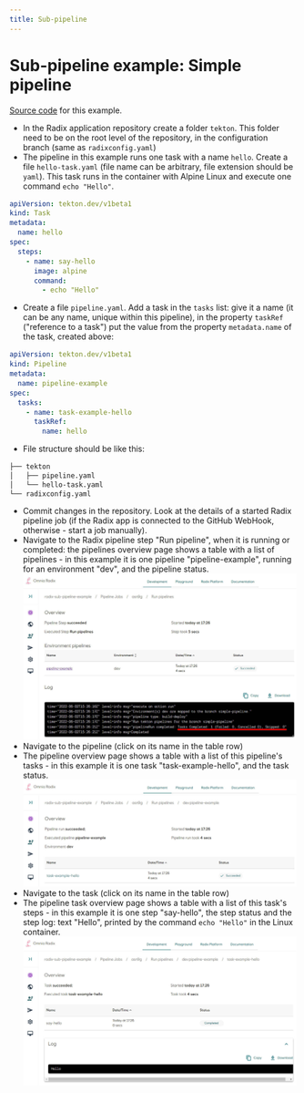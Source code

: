 ```yaml
---
title: Sub-pipeline
---
```


# Sub-pipeline example: Simple pipeline

[Source code](https://github.com/equinor/radix-sub-pipeline-example/tree/simple-pipeline) for this example.

* In the Radix application repository create a folder `tekton`. This folder need to be on the root level of the repository, in the configuration branch (same as `radixconfig.yaml`) 
* The pipeline in this example runs one task with a name `hello`. Create a file `hello-task.yaml` (file name can be arbitrary, file extension should be `yaml`). This task runs in the container with Alpine Linux and execute one command `echo "Hello"`.
```yaml
apiVersion: tekton.dev/v1beta1
kind: Task
metadata:
  name: hello
spec:
  steps:
    - name: say-hello
      image: alpine
      command:
        - echo "Hello"
```
* Create a file `pipeline.yaml`. Add a task in the `tasks` list: give it a name (it can be any name, unique within this pipeline), in the property `taskRef` ("reference to a task") put the value from the property `metadata.name` of the task, created above:
```yaml
apiVersion: tekton.dev/v1beta1
kind: Pipeline
metadata:
  name: pipeline-example
spec:
  tasks:
    - name: task-example-hello
      taskRef:
        name: hello
```
* File structure should be like this:
```
├── tekton
│   ├── pipeline.yaml
│   └── hello-task.yaml
└── radixconfig.yaml
```
* Commit changes in the repository. Look at the details of a started Radix pipeline job (if the Radix app is connected to the GitHub WebHook, otherwise - start a job manually). 
* Navigate to the Radix pipeline step "Run pipeline", when it is running or completed: the pipelines overview page shows a table with a list of pipelines - in this example it is one pipeline "pipeline-example", running for an environment "dev", and the pipeline status.
 ![pipelines](example-simple-pipeline-pipelines.jpg)
* Navigate to the pipeline (click on its name in the table row)
* The pipeline overview page shows a table with a list of this pipeline's tasks - in this example it is one task "task-example-hello", and the task status.
  ![pipelines](example-simple-pipeline-tasks.jpg)
* Navigate to the task (click on its name in the table row)
* The pipeline task overview page shows a table with a list of this task's steps - in this example it is one step "say-hello", the step status and the step log: text "Hello", printed by the command `echo "Hello"` in the Linux container.
  ![pipelines](example-simple-pipeline-task.jpg)
